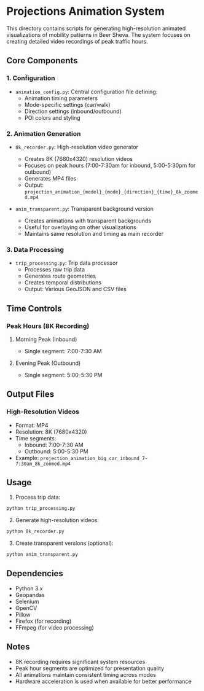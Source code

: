 # Projections Animation System

This directory contains scripts for generating high-resolution animated visualizations of mobility patterns in Beer Sheva. The system focuses on creating detailed video recordings of peak traffic hours.

## Core Components

### 1. Configuration
- `animation_config.py`: Central configuration file defining:
  - Animation timing parameters
  - Mode-specific settings (car/walk)
  - Direction settings (inbound/outbound)
  - POI colors and styling

### 2. Animation Generation
- `8k_recorder.py`: High-resolution video generator
  - Creates 8K (7680x4320) resolution videos
  - Focuses on peak hours (7:00-7:30am for inbound, 5:00-5:30pm for outbound)
  - Generates MP4 files
  - Output: `projection_animation_{model}_{mode}_{direction}_{time}_8k_zoomed.mp4`

- `anim_transparent.py`: Transparent background version
  - Creates animations with transparent backgrounds
  - Useful for overlaying on other visualizations
  - Maintains same resolution and timing as main recorder

### 3. Data Processing
- `trip_processing.py`: Trip data processor
  - Processes raw trip data
  - Generates route geometries
  - Creates temporal distributions
  - Output: Various GeoJSON and CSV files

## Time Controls

### Peak Hours (8K Recording)
1. Morning Peak (Inbound)
   - Single segment: 7:00-7:30 AM

2. Evening Peak (Outbound)
   - Single segment: 5:00-5:30 PM


## Output Files

### High-Resolution Videos
- Format: MP4
- Resolution: 8K (7680x4320)
- Time segments: 
  - Inbound: 7:00-7:30 AM
  - Outbound: 5:00-5:30 PM
- Example: `projection_animation_big_car_inbound_7-7:30am_8k_zoomed.mp4`

## Usage

1. Process trip data:
```bash
python trip_processing.py
```

2. Generate high-resolution videos:
```bash
python 8k_recorder.py
```

3. Create transparent versions (optional):
```bash
python anim_transparent.py
```

## Dependencies
- Python 3.x
- Geopandas
- Selenium
- OpenCV
- Pillow
- Firefox (for recording)
- FFmpeg (for video processing)

## Notes
- 8K recording requires significant system resources
- Peak hour segments are optimized for presentation quality
- All animations maintain consistent timing across modes
- Hardware acceleration is used when available for better performance 
